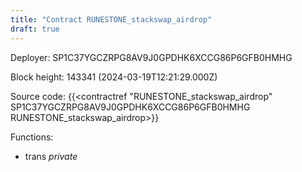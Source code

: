 ```yaml
---
title: "Contract RUNESTONE_stackswap_airdrop"
draft: true
---
```

Deployer: SP1C37YGCZRPG8AV9J0GPDHK6XCCG86P6GFB0HMHG


 



Block height: 143341 (2024-03-19T12:21:29.000Z)

Source code: {{<contractref "RUNESTONE_stackswap_airdrop" SP1C37YGCZRPG8AV9J0GPDHK6XCCG86P6GFB0HMHG RUNESTONE_stackswap_airdrop>}}

Functions:

* trans _private_
